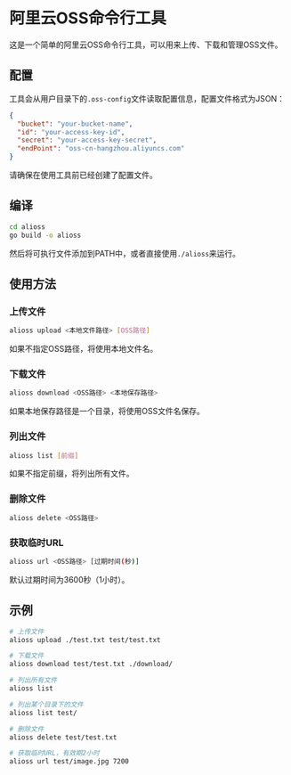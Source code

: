 # 阿里云OSS命令行工具

这是一个简单的阿里云OSS命令行工具，可以用来上传、下载和管理OSS文件。

## 配置

工具会从用户目录下的`.oss-config`文件读取配置信息，配置文件格式为JSON：

```json
{
  "bucket": "your-bucket-name",
  "id": "your-access-key-id",
  "secret": "your-access-key-secret",
  "endPoint": "oss-cn-hangzhou.aliyuncs.com"
}
```

请确保在使用工具前已经创建了配置文件。

## 编译

```bash
cd alioss
go build -o alioss
```

然后将可执行文件添加到PATH中，或者直接使用`./alioss`来运行。

## 使用方法

### 上传文件

```bash
alioss upload <本地文件路径> [OSS路径]
```

如果不指定OSS路径，将使用本地文件名。

### 下载文件

```bash
alioss download <OSS路径> <本地保存路径>
```

如果本地保存路径是一个目录，将使用OSS文件名保存。

### 列出文件

```bash
alioss list [前缀]
```

如果不指定前缀，将列出所有文件。

### 删除文件

```bash
alioss delete <OSS路径>
```

### 获取临时URL

```bash
alioss url <OSS路径> [过期时间(秒)]
```

默认过期时间为3600秒（1小时）。

## 示例

```bash
# 上传文件
alioss upload ./test.txt test/test.txt

# 下载文件
alioss download test/test.txt ./download/

# 列出所有文件
alioss list

# 列出某个目录下的文件
alioss list test/

# 删除文件
alioss delete test/test.txt

# 获取临时URL，有效期2小时
alioss url test/image.jpg 7200
``` 
